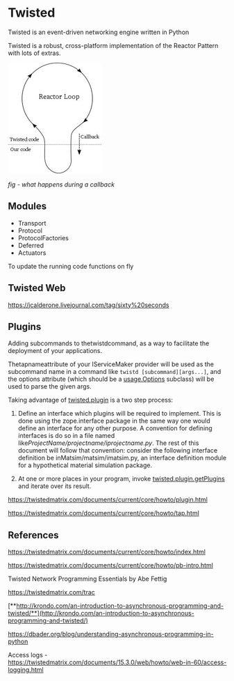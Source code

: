# Twisted

Twisted is an event-driven networking engine written in Python

Twisted is a robust, cross-platform implementation of the Reactor Pattern with lots of extras.

![image](../../media/Twisted-image1.jpg)

*fig - what happens during a callback*

## Modules

- Transport
- Protocol
- ProtocolFactories
- Deferred
- Actuators

To update the running code functions on fly

## Twisted Web

<https://jcalderone.livejournal.com/tag/sixty%20seconds>

## Plugins

Adding subcommands to thetwistdcommand, as a way to facilitate the deployment of your applications.

Thetapnameattribute of your IServiceMaker provider will be used as the subcommand name in a command like `twistd [subcommand][args...]`, and the options attribute (which should be a [usage.Options](https://twistedmatrix.com/documents/19.7.0/api/twisted.python.usage.Options.html) subclass) will be used to parse the given args.

Taking advantage of [twisted.plugin](https://twistedmatrix.com/documents/19.7.0/api/twisted.plugin.html) is a two step process:

1. Define an interface which plugins will be required to implement. This is done using the zope.interface package in the same way one would define an interface for any other purpose.
    A convention for defining interfaces is do so in a file named like*ProjectName/projectname/iprojectname.py*. The rest of this document will follow that convention: consider the following interface definition be inMatsim/matsim/imatsim.py, an interface definition module for a hypothetical material simulation package.

2. At one or more places in your program, invoke [twisted.plugin.getPlugins](https://twistedmatrix.com/documents/19.7.0/api/twisted.plugin.getPlugins.html) and iterate over its result.

<https://twistedmatrix.com/documents/current/core/howto/plugin.html>

<https://twistedmatrix.com/documents/current/core/howto/tap.html>

## References

<https://twistedmatrix.com/documents/current/core/howto/index.html>

<https://twistedmatrix.com/documents/current/core/howto/pb-intro.html>

Twisted Network Programming Essentials by Abe Fettig

<https://twistedmatrix.com/trac>

[**http://krondo.com/an-introduction-to-asynchronous-programming-and-twisted/**](http://krondo.com/an-introduction-to-asynchronous-programming-and-twisted/)

<https://dbader.org/blog/understanding-asynchronous-programming-in-python>

Access logs - <https://twistedmatrix.com/documents/15.3.0/web/howto/web-in-60/access-logging.html>
